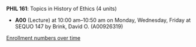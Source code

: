 **PHIL 161**: Topics in History of Ethics (4 units)

- **A00** (Lecture) at 10:00 am–10:50 am on Monday, Wednesday, Friday at SEQUO 147 by Brink, David O. (A00926319)

[Enrollment numbers over time](./PHIL161.tsv)
